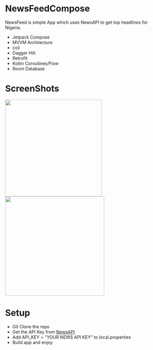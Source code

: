 # NewsFeedCompose

NewsFeed is simple App which uses NewsAPI to get top headlines for Nigeria.

- Jetpack Compose
- MVVM Architecture
- coil
- Dagger Hilt
- Retrofit
- Kotlin Coroutines/Flow
- Room Database

# ScreenShots

<p float="left">
  <img src="https://user-images.githubusercontent.com/33810711/212323897-a2bf7cb5-5552-4702-8581-9bd54f6d77e9.png" width="313" />
  <img src="https://user-images.githubusercontent.com/33810711/212323940-6cb637a6-7988-4645-96c5-6c3095b2cf31.png" width="321" /> 
 
</p>

# Setup

- Git Clone the repo
- Get the API Key from [NewsAPI](https://newsapi.org/)
- Add API_KEY = "YOUR NEWS API KEY" to local.properties 
- Build app and enjoy
